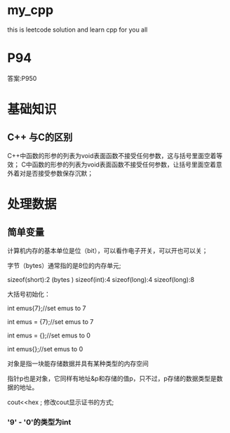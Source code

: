# my_cpp
this is leetcode solution and learn cpp for you all

# P94
答案:P950
# 基础知识 
## C++ 与C的区别
C++中函数的形参的列表为void表面函数不接受任何参数，这与括号里面空着等效；
C中函数的形参的列表为void表面函数不接受任何参数，让括号里面空着意外着对是否接受参数保存沉默；
# 处理数据
## 简单变量
计算机内存的基本单位是位（bit），可以看作电子开关，可以开也可以关；

字节（bytes）通常指的是8位的内存单元;

sizeof(short):2    (bytes )	sizeof(int):4 	sizeof(long):4	sizeof(long):8

大括号初始化：

int emus{7};//set emus to 7

int emus = {7};//set emus to 7

int emus = {};//set emus to 0

int emus{};//set emus to 0

对象是指一块能存储数据并具有某种类型的内存空间

指针p也是对象，它同样有地址&p和存储的值p，只不过，p存储的数据类型是数据的地址。

cout<<hex ; 修改cout显示证书的方式;
### '9' - '0'的类型为int

